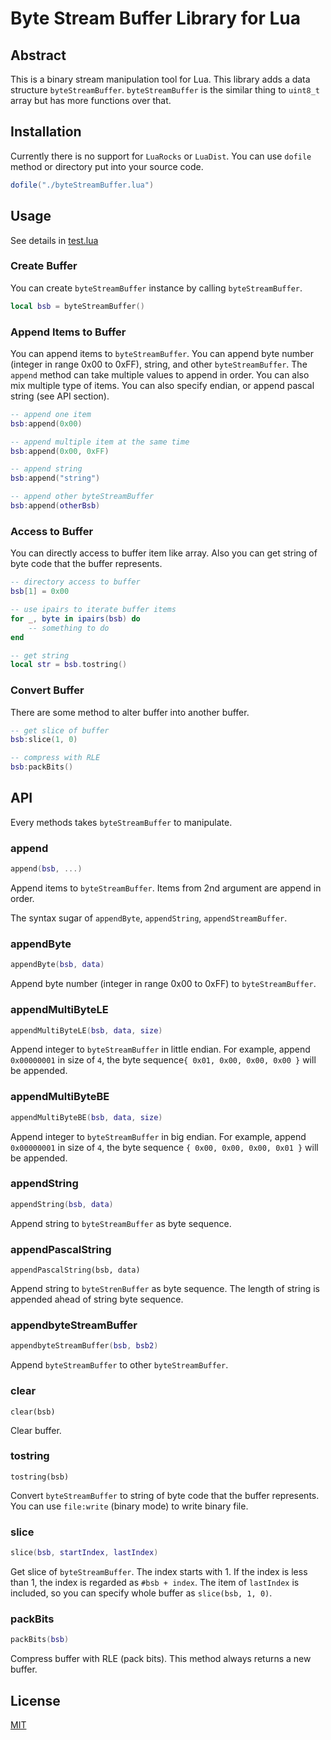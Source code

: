 # Byte Stream Buffer Library for Lua

## Abstract

This is a binary stream manipulation tool for Lua. This library adds a data structure `byteStreamBuffer`. `byteStreamBuffer` is the similar thing to `uint8_t` array but has more functions over that.

## Installation

Currently there is no support for `LuaRocks` or `LuaDist`. You can use `dofile` method or directory put into your source code.

```lua
dofile("./byteStreamBuffer.lua")
```

## Usage

See details in [test.lua](./test.lua)

### Create Buffer

You can create `byteStreamBuffer` instance by calling `byteStreamBuffer`.

```lua
local bsb = byteStreamBuffer()
```

### Append Items to Buffer

You can append items to `byteStreamBuffer`. You can append byte number (integer in range 0x00 to 0xFF), string, and other `byteStreamBuffer`. The `append` method can take multiple values to append in order. You can also mix multiple type of items. You can also specify endian, or append pascal string (see API section).

```lua
-- append one item
bsb:append(0x00)

-- append multiple item at the same time
bsb:append(0x00, 0xFF)

-- append string
bsb:append("string")

-- append other byteStreamBuffer
bsb:append(otherBsb)
```

### Access to Buffer

You  can directly access to buffer item like array. Also you can get string of byte code that the buffer represents.

```lua
-- directory access to buffer
bsb[1] = 0x00

-- use ipairs to iterate buffer items
for _, byte in ipairs(bsb) do
    -- something to do
end

-- get string
local str = bsb.tostring()
```

### Convert Buffer

There are some method to alter buffer into another buffer.

```lua
-- get slice of buffer
bsb:slice(1, 0)

-- compress with RLE
bsb:packBits()
```

## API

Every methods takes `byteStreamBuffer` to manipulate.

### append

```lua
append(bsb, ...)
```

Append items to `byteStreamBuffer`. Items from 2nd argument are append in order.

The syntax sugar of `appendByte`, `appendString`, `appendStreamBuffer`.

### appendByte

```lua
appendByte(bsb, data)
```

Append byte number (integer in range 0x00  to 0xFF) to `byteStreamBuffer`. 

### appendMultiByteLE

```lua
appendMultiByteLE(bsb, data, size)
```

Append integer to `byteStreamBuffer` in little endian. For example, append `0x00000001` in size of `4`, the byte sequence`{ 0x01, 0x00, 0x00, 0x00 }` will be appended.

### appendMultiByteBE

```lua
appendMultiByteBE(bsb, data, size)
```

Append integer to `byteStreamBuffer` in big endian. For example, append `0x00000001` in size of `4`, the byte sequence `{ 0x00, 0x00, 0x00, 0x01 }` will be appended.

### appendString

```lua
appendString(bsb, data)
```

Append string to `byteStreamBuffer` as byte sequence.

### appendPascalString

```
appendPascalString(bsb, data)
```

Append string to `byteStrenBuffer` as byte sequence. The length of string is appended ahead of string byte sequence.

### appendbyteStreamBuffer

```lua
appendbyteStreamBuffer(bsb, bsb2)
```

Append `byteStreamBuffer` to other `byteStreamBuffer`.

### clear

```
clear(bsb)
```

Clear buffer.

### tostring

```
tostring(bsb)
```

Convert `byteStreamBuffer` to string of byte code that the buffer represents. You can use `file:write` (binary mode) to write binary file.

### slice

```lua
slice(bsb, startIndex, lastIndex)
```

Get slice of `byteStreamBuffer`. The index starts with 1. If the index is less than 1, the index is regarded as `#bsb + index`. The item of `lastIndex` is included, so you can specify whole buffer as `slice(bsb, 1, 0)`.

### packBits

```lua
packBits(bsb)
```

Compress buffer with RLE (pack bits). This method always returns a new buffer.

## License

[MIT](./LICENSE)

